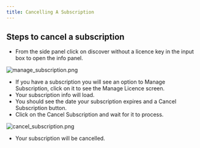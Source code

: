 ```yaml
---
title: Cancelling A Subscription
---
```


## Steps to cancel a subscription

- From the side panel click on discover without a licence key in the input box to open the info panel.

![manage_subscription.png](https://images.azydeco.com/manage_subscription.png )

- If you have a subscription you will see an option to Manage Subscription, click on it to see the Manage Licence screen.
- Your subscription info will load.
- You should see the date your subscription expires and a Cancel Subscription button.
- Click on the Cancel Subscription and wait for it to process.

![cancel_subscription.png](https://images.azydeco.com/cancel_subscription.png )

- Your subscription will be cancelled.
